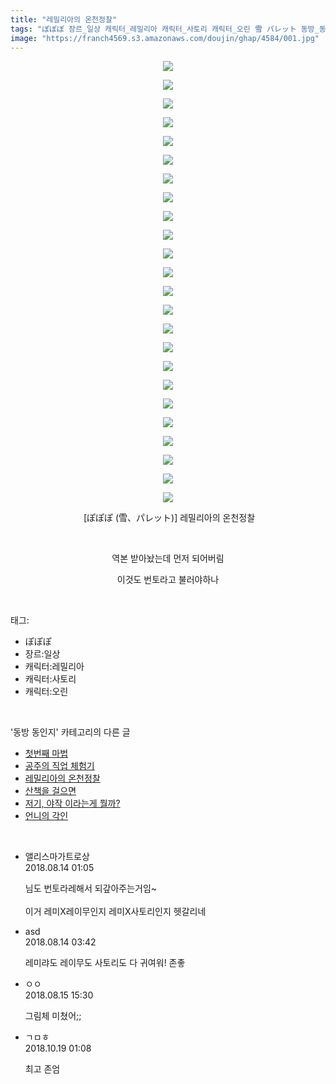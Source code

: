 ```yaml
---
title: "레밀리아의 온천정찰"
tags: "ぽぽぽ 장르_일상 캐릭터_레밀리아 캐릭터_사토리 캐릭터_오린 雪 パレット 동방_동인지"
image: "https://franch4569.s3.amazonaws.com/doujin/ghap/4584/001.jpg"
---
```

<div class="article">
<p style="text-align: center; clear: none; float: none;"><img src="{{ site.imgserver2 }}/ghap/4584/001.jpg"/></p>
<p style="text-align: center; clear: none; float: none;"><img src="{{ site.imgserver2 }}/ghap/4584/002.jpg"/></p>
<p style="text-align: center; clear: none; float: none;"><img src="{{ site.imgserver2 }}/ghap/4584/003.jpg"/></p>
<p style="text-align: center; clear: none; float: none;"><img src="{{ site.imgserver2 }}/ghap/4584/004.jpg"/></p>
<p style="text-align: center; clear: none; float: none;"><img src="{{ site.imgserver2 }}/ghap/4584/005.jpg"/></p>
<p style="text-align: center; clear: none; float: none;"><img src="{{ site.imgserver2 }}/ghap/4584/006.jpg"/></p>
<p style="text-align: center; clear: none; float: none;"><img src="{{ site.imgserver2 }}/ghap/4584/007.jpg"/></p>
<p style="text-align: center; clear: none; float: none;"><img src="{{ site.imgserver2 }}/ghap/4584/008.jpg"/></p>
<p style="text-align: center; clear: none; float: none;"><img src="{{ site.imgserver2 }}/ghap/4584/009.jpg"/></p>
<p style="text-align: center; clear: none; float: none;"><img src="{{ site.imgserver2 }}/ghap/4584/010.jpg"/></p>
<p style="text-align: center; clear: none; float: none;"><img src="{{ site.imgserver2 }}/ghap/4584/011.jpg"/></p>
<p style="text-align: center; clear: none; float: none;"><img src="{{ site.imgserver2 }}/ghap/4584/012.jpg"/></p>
<p style="text-align: center; clear: none; float: none;"><img src="{{ site.imgserver2 }}/ghap/4584/013.jpg"/></p>
<p style="text-align: center; clear: none; float: none;"><img src="{{ site.imgserver2 }}/ghap/4584/014.jpg"/></p>
<p style="text-align: center; clear: none; float: none;"><img src="{{ site.imgserver2 }}/ghap/4584/015.jpg"/></p>
<p style="text-align: center; clear: none; float: none;"><img src="{{ site.imgserver2 }}/ghap/4584/016.jpg"/></p>
<p style="text-align: center; clear: none; float: none;"><img src="{{ site.imgserver2 }}/ghap/4584/017.jpg"/></p>
<p style="text-align: center; clear: none; float: none;"><img src="{{ site.imgserver2 }}/ghap/4584/018.jpg"/></p>
<p style="text-align: center; clear: none; float: none;"><img src="{{ site.imgserver2 }}/ghap/4584/019.jpg"/></p>
<p style="text-align: center; clear: none; float: none;"><img src="{{ site.imgserver2 }}/ghap/4584/020.jpg"/></p>
<p style="text-align: center; clear: none; float: none;"><img src="{{ site.imgserver2 }}/ghap/4584/021.jpg"/></p>
<p style="text-align: center; clear: none; float: none;"><img src="{{ site.imgserver2 }}/ghap/4584/022.jpg"/></p>
<p style="text-align: center; clear: none; float: none;"><img src="{{ site.imgserver2 }}/ghap/4584/023.jpg"/></p>
<p style="text-align: center; clear: none; float: none;"><img src="{{ site.imgserver2 }}/ghap/4584/024.jpg"/></p>
<p style="text-align: center; clear: none; float: none;"> [ぽぽぽ (雪、パレット)] 레밀리아의 온천정찰</p>
<p style="text-align: center; clear: none; float: none;"><br/></p>
<p style="text-align: center; clear: none; float: none;">역본 받아놨는데 먼저 되어버림</p>
<p style="text-align: center; clear: none; float: none;">이것도 번토라고 불러야하나</p>
</div><br/>
<div class="tagTrail">
<p>태그: </p>
<ul>
<li>ぽぽぽ</li>
<li>장르:일상</li>
<li>캐릭터:레밀리아</li>
<li>캐릭터:사토리</li>
<li>캐릭터:오린</li>
</ul>
</div><br/>
<div class="another">
<p>'동방 동인지' 카테고리의 다른 글</p>
<ul>
<li><a href="/ghap_4587">첫번째 마법</a></li>
<li><a href="/ghap_4585">공주의 직업 체험기</a></li>
<li><a href="/ghap_4584">레밀리아의 온천정찰</a></li>
<li><a href="/ghap_4583">산책을 걸으면</a></li>
<li><a href="/ghap_4582">저기, 야작 이라는게 뭘까?</a></li>
<li><a href="/ghap_4581">언니의 각인</a></li>
</ul>
</div><br/>
<div class="cb_module cb_fluid">
<div class="cb_wrt cb_profile">
<div class="comment">
<ul>
<li class="cb_thumb_off" id="comment15307725">
<div class="cb_comment_area">
<div class="cb_info_area">
<div class="cb_section">
<span class="cb_nick_name">앨리스마가트로상</span>
</div>
<div class="cb_section">
<span class="cb_date">2018.08.14 01:05 </span>
</div>
</div>
<div class="cb_dsc_comment">
<p class="cb_dsc">
											님도 번토라레해서 되갚아주는거임~<br/>
<br/>
이거 레미X레이무인지 레미X사토리인지 헷갈리네
										</p>
</div>
</div></li>
<li class="cb_thumb_off" id="comment15307845">
<div class="cb_comment_area">
<div class="cb_info_area">
<div class="cb_section">
<span class="cb_nick_name">asd</span>
</div>
<div class="cb_section">
<span class="cb_date">2018.08.14 03:42 </span>
</div>
</div>
<div class="cb_dsc_comment">
<p class="cb_dsc">
											레미랴도 레이무도 사토리도 다 귀여워! 존좋
										</p>
</div>
</div></li>
<li class="cb_thumb_off" id="comment15309194">
<div class="cb_comment_area">
<div class="cb_info_area">
<div class="cb_section">
<span class="cb_nick_name">ㅇㅇ</span>
</div>
<div class="cb_section">
<span class="cb_date">2018.08.15 15:30 </span>
</div>
</div>
<div class="cb_dsc_comment">
<p class="cb_dsc">
											그림체 미쳤어;;
										</p>
</div>
</div></li>
<li class="cb_thumb_off" id="comment15358028">
<div class="cb_comment_area">
<div class="cb_info_area">
<div class="cb_section">
<span class="cb_nick_name">ㄱㅁㅎ</span>
</div>
<div class="cb_section">
<span class="cb_date">2018.10.19 01:08 </span>
</div>
</div>
<div class="cb_dsc_comment">
<p class="cb_dsc">
											최고 존엄
										</p>
</div>
</div></li>
</ul>
</div>
</div><!-- commentList close -->
</div><br/>
